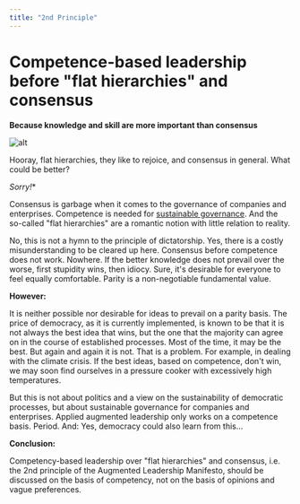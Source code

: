 ```yaml
---
title: "2nd Principle"
---
```


# Competence-based leadership before "flat hierarchies" and consensus

**Because knowledge and skill are more important than consensus**

![alt](../../images/2-principle-science-1800x1350-1-1024x768.webp)

Hooray, flat hierarchies, they like to rejoice, and consensus in general. What could be better?

*Sorry!**

Consensus is garbage when it comes to the governance of companies and enterprises. Competence is needed for [sustainable governance](https://rosho.world/en/power/our-vision/). And the so-called "flat hierarchies" are a romantic notion with little relation to reality.

No, this is not a hymn to the principle of dictatorship. Yes, there is a costly misunderstanding to be cleared up here. Consensus before competence does not work. Nowhere. If the better knowledge does not prevail over the worse, first stupidity wins, then idiocy. Sure, it's desirable for everyone to feel equally comfortable. Parity is a non-negotiable fundamental value.

**However:**

It is neither possible nor desirable for ideas to prevail on a parity basis. The price of democracy, as it is currently implemented, is known to be that it is not always the best idea that wins, but the one that the majority can agree on in the course of established processes. Most of the time, it may be the best. But again and again it is not. That is a problem. For example, in dealing with the climate crisis. If the best ideas, based on competence, don't win, we may soon find ourselves in a pressure cooker with excessively high temperatures.

But this is not about politics and a view on the sustainability of democratic processes, but about sustainable governance for companies and enterprises. Applied augmented leadership only works on a competence basis. Period. And: Yes, democracy could also learn from this...

**Conclusion:**

Competency-based leadership over "flat hierarchies" and consensus, i.e. the 2nd principle of the Augmented Leadership Manifesto, should be discussed on the basis of competency, not on the basis of opinions and vague preferences.

